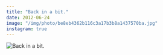```yaml
---
title: "Back in a bit."
date: 2012-06-24
image: "/img/photo/be8eb4362b116c3a17b3b8a1437570ba.jpg"
instagram: true
---
```


![Back in a bit.](/img/photo/be8eb4362b116c3a17b3b8a1437570ba.jpg)
